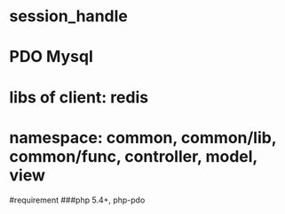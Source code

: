 
# session_handle
# PDO Mysql
# libs of client: redis
# namespace: common, common/lib, common/func, controller, model, view

#requirement
###php 5.4+, php-pdo
